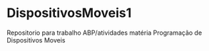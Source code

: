 # DispositivosMoveis1

Repositorio para trabalho ABP/atividades matéria Programação de Dispositivos Moveis

